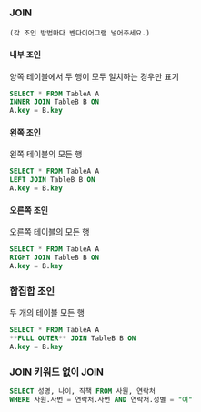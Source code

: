 ### JOIN
```
(각 조인 방법마다 벤다이어그램 넣어주세요.)
```

#### 내부 조인 

양쪽 테이블에서 두 행이 모두 일치하는 경우만 표기

```sql
SELECT * FROM TableA A
INNER JOIN TableB B ON 
A.key = B.key
```

#### 왼쪽 조인 

왼쪽 테이블의 모든 행

```sql
SELECT * FROM TableA A
LEFT JOIN TableB B ON 
A.key = B.key
```

#### 오른쪽 조인 

오른쪽 테이블의 모든 행 

```sql
SELECT * FROM TableA A
RIGHT JOIN TableB B ON 
A.key = B.key
```

### 합집합 조인

두 개의 테이블 모든 행

```sql
SELECT * FROM TableA A
**FULL OUTER** JOIN TableB B ON 
A.key = B.key
```

### JOIN 키워드 없이 JOIN

```sql
SELECT 성명, 나이, 직책 FROM 사원, 연락처
WHERE 사원.사번 = 연락처.사번 AND 연락처.성별 = "여"
```

